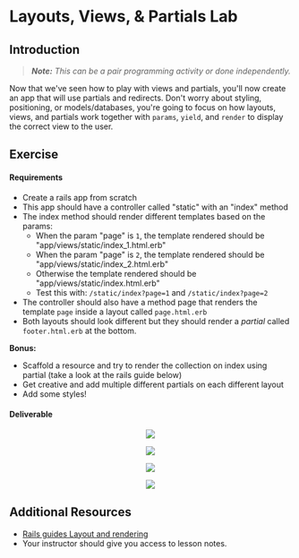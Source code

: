# Layouts, Views, & Partials Lab

## Introduction

> ***Note:*** _This can be a pair programming activity or done independently._

Now that we've seen how to play with views and partials, you'll now create an app that will use partials and redirects.  Don't worry about styling, positioning, or models/databases, you're going to focus on how layouts, views, and partials work together with ```params```, ```yield```, and ```render```  to display the correct view to the user.


## Exercise

#### Requirements

- Create a rails app from scratch
- This app should have a controller called "static" with an "index" method
- The index method should render different templates based on the params:
	- When the param "page" is `1`, the template rendered should be "app/views/static/index_1.html.erb"
	- When the param "page" is `2`, the template rendered should be "app/views/static/index_2.html.erb"
	- Otherwise the template rendered should be "app/views/static/index.html.erb"
  - Test this with: ```/static/index?page=1``` and ```/static/index?page=2```
- The controller should also have a method page that renders the template `page` inside a layout called `page.html.erb`
- Both layouts should look different but they should render a _partial_ called `footer.html.erb` at the bottom.

**Bonus:**
- Scaffold a resource and try to render the collection on index using partial (take a look at the rails guide below)
- Get creative and add multiple different partials on each different layout
- Add some styles!

#### Deliverable

<p align="center">
<img src='http://s4.postimg.org/nubkfo1wt/Screen_Shot_2015_07_18_at_4_04_43_AM.png'
</p>

<p align="center">
<img src='http://s8.postimg.org/rqujplyh1/Screen_Shot_2015_07_18_at_4_04_56_AM.png'
</p>

<p align="center">
<img src='http://s21.postimg.org/vdnstz5o7/Screen_Shot_2015_07_18_at_4_05_21_AM.png'
</p>

<p align="center">
<img src='http://s11.postimg.org/biqgjmc3n/Screen_Shot_2015_07_18_at_4_05_35_AM.png'
</p>




## Additional Resources

- [Rails guides Layout and rendering](http://guides.rubyonrails.org/layouts_and_rendering.html)
- Your instructor should give you access to lesson notes.
